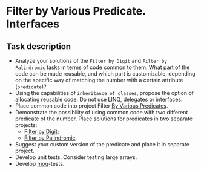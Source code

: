 # Filter by Various Predicate. Interfaces

## Task description ##

- Analyze your solutions of the `Filter by Digit` and `Filter by Palindromic` tasks in terms of code common to them. What part of the code can be made reusable, and which part is customizable, depending on the specific way of matching the number with a certain attribute (`predicate`)?    
- Using the capabilities of `inheritance of classes`, propose the option of allocating reusable code. Do not use LINQ, delegates or interfaces.
- Place common code into project Filter [By Various Predicates](/FilterByVariousPredicates).
- Demonstrate the possibility of using common code with two different predicate of the number. Place solutions for predicates in two separate projects:
    - [Filter by Digit](/FilerByDigit);
    - [Filter by Palindromic](/FilterByPalindromic).
- Suggest your custom version of the predicate and place it in separate project.
- Develop unit tests. Consider testing large arrays.
- Develop [moq](https://github.com/Moq/moq4/wiki/Quickstart)-tests.